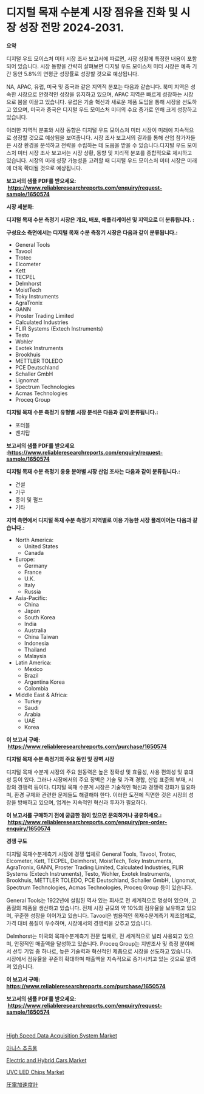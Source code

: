 <p><h1>디지털 목재 수분계 시장 점유율 진화 및 시장 성장 전망 2024-2031.</h1></p><p><strong>요약</strong></p>
<p><p>디지털 우드 모이스처 미터 시장 조사 보고서에 따르면, 시장 상황에 특정한 내용이 포함되어 있습니다. 시장 동향을 간략히 살펴보면 디지털 우드 모이스처 미터 시장은 예측 기간 동안 5.8%의 연평균 성장률로 성장할 것으로 예상됩니다.</p><p>NA, APAC, 유럽, 미국 및 중국과 같은 지역적 분포는 다음과 같습니다. 북미 지역은 성숙한 시장으로 안정적인 성장을 유지하고 있으며, APAC 지역은 빠르게 성장하는 시장으로 붐을 이끌고 있습니다. 유럽은 기술 혁신과 새로운 제품 도입을 통해 시장을 선도하고 있으며, 미국과 중국은 디지털 우드 모이스처 미터의 수요 증가로 인해 크게 성장하고 있습니다.</p><p>이러한 지역적 분포와 시장 동향은 디지털 우드 모이스처 미터 시장이 미래에 지속적으로 성장할 것으로 예상됨을 보여줍니다. 시장 조사 보고서의 결과를 통해 산업 참가자들은 시장 환경을 분석하고 전략을 수립하는 데 도움을 받을 수 있습니다.디지털 우드 모이스처 미터 시장 조사 보고서는 시장 상황, 동향 및 지리적 분포를 종합적으로 제시하고 있습니다. 시장의 미래 성장 가능성을 고려할 때 디지털 우드 모이스처 미터 시장은 미래에 더욱 확대될 것으로 예상됩니다.</p></p>
<p><strong>보고서의 샘플 PDF를 받으세요: &nbsp;<a href="https://www.reliableresearchreports.com/enquiry/request-sample/1650574">https://www.reliableresearchreports.com/enquiry/request-sample/1650574</a></strong></p>
<p><strong>시장 세분화:</strong></p>
<p><strong> 디지털 목재 수분 측정기 시장은 개요, 배포, 애플리케이션 및 지역으로 더 분류됩니다. :</strong></p>
<p><strong>구성요소 측면에서는 디지털 목재 수분 측정기 시장은 다음과 같이 분류됩니다.:</strong></p>
<p><ul><li>‎General Tools</li><li>‎Tavool</li><li>Trotec</li><li>Elcometer</li><li>Kett</li><li>TECPEL</li><li>Delmhorst</li><li>MoistTech</li><li>Toky Instruments</li><li>AgraTronix</li><li>GANN</li><li>‎Proster Trading Limited</li><li>Calculated Industries</li><li>FLIR Systems (Extech Instruments)</li><li>Testo</li><li>Wohler</li><li>Exotek Instruments</li><li>Brookhuis</li><li>METTLER TOLEDO</li><li>PCE Deutschland</li><li>Schaller GmbH</li><li>Lignomat</li><li>Spectrum Technologies</li><li>Acmas Technologies</li><li>Proceq Group</li></ul></p>
<p><strong> 디지털 목재 수분 측정기 유형별 시장 분석은 다음과 같이 분류됩니다.:</strong></p>
<p><ul><li>포터블</li><li>벤치탑</li></ul></p>
<p><strong>보고서의 샘플 PDF를 받으세요 :<a href="https://www.reliableresearchreports.com/enquiry/request-sample/1650574">https://www.reliableresearchreports.com/enquiry/request-sample/1650574</a></strong></p>
<p><strong> 디지털 목재 수분 측정기 응용 분야별 시장 산업 조사는 다음과 같이 분류됩니다.:</strong></p>
<p><ul><li>건설</li><li>가구</li><li>종이 및 펄프</li><li>기타</li></ul></p>
<p><strong>지역 측면에서 디지털 목재 수분 측정기 지역별로 이용 가능한 시장 플레이어는 다음과 같습니다.:</strong></p>
<p><ul>
    <li>
        North America:
        <ul>
            <li>United States</li>
            <li>Canada</li>
        </ul>
    </li>
    <li>
        Europe:
        <ul>
            <li>Germany</li>
            <li>France</li>
            <li>U.K.</li>
            <li>Italy</li>
            <li>Russia</li>
        </ul>
    </li>
    <li>
        Asia-Pacific:
        <ul>
            <li>China</li>
            <li>Japan</li>
            <li>South Korea</li>
            <li>India</li>
            <li>Australia</li>
            <li>China Taiwan</li>
            <li>Indonesia</li>
            <li>Thailand</li>
            <li>Malaysia</li>
        </ul>
    </li>
    <li>
        Latin America:
        <ul>
            <li>Mexico</li>
            <li>Brazil</li>
            <li>Argentina Korea</li>
            <li>Colombia</li>
        </ul>
    </li>
    <li>
        Middle East & Africa:
        <ul>
            <li>Turkey</li>
            <li>Saudi</li>
            <li>Arabia</li>
            <li>UAE</li>
            <li>Korea</li>
        </ul>
    </li>
    </ul></p>
<p><strong>이 보고서 구매: &nbsp;<a href="https://www.reliableresearchreports.com/purchase/1650574">https://www.reliableresearchreports.com/purchase/1650574</a></strong></p>
<p><strong>디지털 목재 수분 측정기의 주요 동인 및 장벽 시장</strong></p>
<p><p>디지털 목재 수분계 시장의 주요 원동력은 높은 정확성 및 효율성, 사용 편의성 및 휴대성 등이 있다. 그러나 시장에서의 주요 장벽은 기술 및 가격 경합, 산업 표준의 부재, 시장의 경쟁력 등이다. 디지털 목재 수분계 시장은 기술적인 혁신과 경쟁력 강화가 필요하며, 환경 규제와 관련한 문제들도 해결해야 한다. 이러한 도전에 직면한 것은 시장의 성장을 방해하고 있으며, 업계는 지속적인 혁신과 투자가 필요하다.</p></p>
<p><strong>이 보고서를 구매하기 전에 궁금한 점이 있으면 문의하거나 공유하세요.: &nbsp;<a href="https://www.reliableresearchreports.com/enquiry/pre-order-enquiry/1650574">https://www.reliableresearchreports.com/enquiry/pre-order-enquiry/1650574</a></strong></p>
<p><strong>경쟁 구도</strong></p>
<p><p>디지털 목재수분계측기 시장에 경쟁 업체로 General Tools, Tavool, Trotec, Elcometer, Kett, TECPEL, Delmhorst, MoistTech, Toky Instruments, AgraTronix, GANN, Proster Trading Limited, Calculated Industries, FLIR Systems (Extech Instruments), Testo, Wohler, Exotek Instruments, Brookhuis, METTLER TOLEDO, PCE Deutschland, Schaller GmbH, Lignomat, Spectrum Technologies, Acmas Technologies, Proceq Group 등이 있습니다.</p><p>General Tools는 1922년에 설립된 역사 있는 회사로 전 세계적으로 명성이 있으며, 고품질의 제품을 생산하고 있습니다. 전체 시장 규모의 약 10%의 점유율을 보유하고 있으며, 꾸준한 성장을 이어가고 있습니다. Tavool은 범용적인 목재수분계측기 제조업체로, 가격 대비 품질이 우수하며, 시장에서의 경쟁력을 갖추고 있습니다.</p><p>Delmhorst는 미국의 목재수분계측기 전문 업체로, 전 세계적으로 널리 사용되고 있으며, 안정적인 매출액을 달성하고 있습니다. Proceq Group는 지반조사 및 측정 분야에서 선두 기업 중 하나로, 높은 기술력과 혁신적인 제품으로 시장을 선도하고 있습니다. 시장에서 점유율을 꾸준히 확대하며 매출액을 지속적으로 증가시키고 있는 것으로 알려져 있습니다.</p></p>
<p><strong>이 보고서 구매: &nbsp; <a href="https://www.reliableresearchreports.com/purchase/1650574">https://www.reliableresearchreports.com/purchase/1650574</a></strong></p>
<p><strong>보고서의 샘플 PDF를 받으세요: &nbsp;<a href="https://www.reliableresearchreports.com/enquiry/request-sample/1650574">https://www.reliableresearchreports.com/enquiry/request-sample/1650574</a></strong><strong></strong></p>
<p>&nbsp;</p>
<p><p><a href="https://view.publitas.com/reportprime-1/high-speed-data-acquisition-system-market-a-comprehensive-report-of-its-market-share-growth-trends-2024-2031/">High Speed Data Acquisition System Market</a></p><p><a href="https://github.com/FelipeGrrady654556/Market-Research-Report-List-1/blob/main/495363110086.md">아니스 추출물</a></p><p><a href="https://issuu.com/reportprime-2/docs/electric-and-hybrid-cars-market-size-2030.pptx">Electric and Hybrid Cars Market</a></p><p><a href="https://github.com/joannesouthgate/Market-Research-Report-List-2/blob/main/uvc-led-chips-market.md">UVC LED Chips Market</a></p><p><a href="https://medium.com/@lenorakris2023/%E3%83%94%E3%82%A8%E3%82%BE%E9%9B%BB%E6%B0%97%E3%82%A2%E3%82%AF%E3%82%BB%E3%83%A9%E3%83%AC%E3%83%BC%E3%82%BF%E5%B8%82%E5%A0%B4%E3%81%AE%E3%83%A1%E3%83%88%E3%83%AA%E3%82%AF%E3%82%B9%E3%81%AE%E8%A7%A3%E8%AA%AD-%E5%B8%82%E5%A0%B4%E3%82%B7%E3%82%A7%E3%82%A2-%E3%83%88%E3%83%AC%E3%83%B3%E3%83%89-%E3%81%9D%E3%81%97%E3%81%A6%E6%88%90%E9%95%B7%E3%83%91%E3%82%BF%E3%83%BC%E3%83%B3-fbe99e1b5607">圧電加速度計</a></p></p>